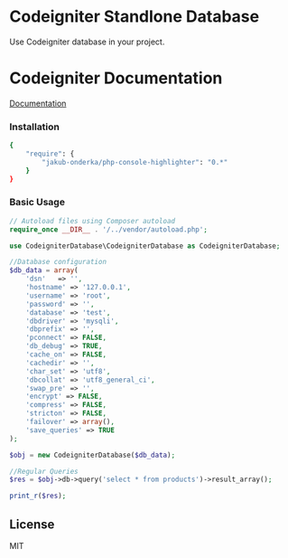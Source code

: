 # Codeigniter Standlone Database

Use Codeigniter database in your project. 

# Codeigniter Documentation

[Documentation](https://www.codeigniter.com/userguide3/database/index.html)

### Installation

```sh
{
    "require": {
        "jakub-onderka/php-console-highlighter": "0.*"
    }
}
```

### Basic Usage

```php
// Autoload files using Composer autoload
require_once __DIR__ . '/../vendor/autoload.php';

use CodeigniterDatabase\CodeigniterDatabase as CodeigniterDatabase;

//Database configuration
$db_data = array(
	'dsn'	=> '',
	'hostname' => '127.0.0.1',
	'username' => 'root',
	'password' => '',
	'database' => 'test',
	'dbdriver' => 'mysqli',
	'dbprefix' => '',
	'pconnect' => FALSE,
	'db_debug' => TRUE,
	'cache_on' => FALSE,
	'cachedir' => '',
	'char_set' => 'utf8',
	'dbcollat' => 'utf8_general_ci',
	'swap_pre' => '',
	'encrypt' => FALSE,
	'compress' => FALSE,
	'stricton' => FALSE,
	'failover' => array(),
	'save_queries' => TRUE
);

$obj = new CodeigniterDatabase($db_data);

//Regular Queries
$res = $obj->db->query('select * from products')->result_array();

print_r($res);
```

License
----

MIT